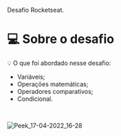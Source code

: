 Desafio Rocketseat. 

# 💻 Sobre o desafio

<aside>
💡 O que foi abordado nesse desafio: 

- Variáveis;
- Operações matemáticas;
- Operadores comparativos;
- Condicional.

</aside>

<br>

![Peek_17-04-2022_16-28](https://user-images.githubusercontent.com/81052476/236023633-d76cdc3e-517b-4023-b5ee-2648bdec0f6d.gif)
